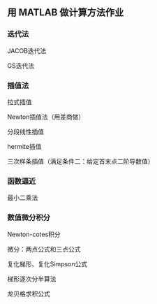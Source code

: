 ## 用 MATLAB 做计算方法作业

### 迭代法

JACOB迭代法

GS迭代法  

### 插值法

拉式插值  

Newton插值法（用差商做） 

分段线性插值

hermite插值  

三次样条插值（满足条件二：给定首末点二阶导数值）

### 函数逼近

最小二乘法

### 数值微分积分

Newton-cotes积分

微分：两点公式和三点公式

复化梯形、复化Simpson公式

梯形逐次分半算法

龙贝格求积公式
